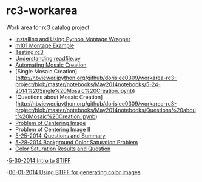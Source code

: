 rc3-workarea
============

Work area for rc3 catalog project
- [Installing and Using Python Montage Wrapper](http://nbviewer.ipython.org/github/dorislee0309/workarea-rc3-project/blob/master/notebooks/May2014notebooks/5-18-2014.ipynb)
- [m101 Montage Example](http://nbviewer.ipython.org/github/dorislee0309/workarea-rc3-project/blob/master/notebooks/May2014notebooks/m101%20Mosaic.ipynb)
- [Testing rc3](http://nbviewer.ipython.org/github/dorislee0309/workarea-rc3-project/blob/master/notebooks/May2014notebooks/5-21-2014%20--Testing%20rc3.ipynb)
- [Understanding readfile.py](http://nbviewer.ipython.org/github/dorislee0309/workarea-rc3-project/blob/master/notebooks/May2014notebooks/Understanding%20readfile.py%20.ipynb)
- [Automating Mosaic Creation](http://nbviewer.ipython.org/github/dorislee0309/workarea-rc3-project/blob/master/May2014notebooks/rc3/5-22-2014%20Automating%20Mosaic%20Creation.ipynb)
- [Single Mosaic Creation] (http://nbviewer.ipython.org/github/dorislee0309/workarea-rc3-project/blob/master/notebooks/May2014notebooks/5-24-2014%20Single%20Mosaic%20Creation.ipynb)
- [Questions about Mosaic Creation] (http://nbviewer.ipython.org/github/dorislee0309/workarea-rc3-project/blob/master/notebooks/May2014notebooks/Questions%20about%20Mosaic%20Creation.ipynb)
- [Problem of Centering Image](http://nbviewer.ipython.org/github/dorislee0309/workarea-rc3-project/blob/master/notebooks/May2014notebooks/5-24-2014%20Problem%20of%20Centering%20Image%20.ipynb)
- [Problem of Centering Image II](http://nbviewer.ipython.org/github/dorislee0309/workarea-rc3-project/blob/master/notebooks/May2014notebooks/5-25-2014%20Problem%20of%20Centering%20Image%20(2).ipynb)
- [5-25-2014_Questions and Summary](http://nbviewer.ipython.org/github/dorislee0309/workarea-rc3-project/blob/master/notebooks/May2014notebooks/5-25-2014_Questions%20and%20Summary.ipynb)
- [5-28-2014 Background Color Saturation Problem](http://nbviewer.ipython.org/github/dorislee0309/workarea-rc3-project/blob/master/notebooks/May2014notebooks/05-28-2014%20Background%20and%20Color%20Saturation%20problem.ipynb)
- [Color Saturation Results and Question](http://nbviewer.ipython.org/urls/raw.github.com/dorislee0309/workarea-rc3-project/master/notebooks/May2014notebooks/min_1_1_2_resulting_images2.ipynb)

-[5-30-2014 Intro to STIFF](http://nbviewer.ipython.org/github/dorislee0309/workarea-rc3-project/blob/master/notebooks/May2014notebooks/5-30-31-2014%20Installing%20and%20Using%20%20STIFF.ipynb)

-[06-01-2014 Using STIFF for generating color images](http://nbviewer.ipython.org/github/dorislee0309/workarea-rc3-project/blob/master/notebooks/June2014notebooks/2014-06-01%20Using%20STIFF%20for%20generating%20color%20images.ipynb)
